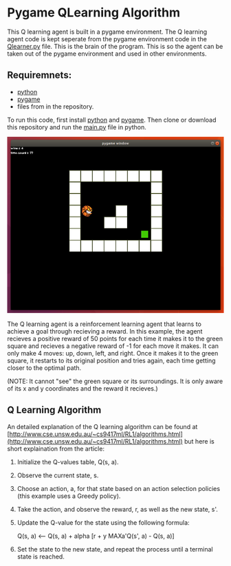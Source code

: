 # Pygame QLearning Algorithm #

This Q learning agent is built in a pygame environment. The Q learning agent code is kept seperate from the pygame environment code in the [Qlearner.py](QLearner.py) file. This is the brain of the program. This is so the agent can be taken out of the pygame environment and used in other environments.

## Requiremnets: ##
- [python](https://www.python.org/downloads/)
- [pygame](https://www.pygame.org/)
- files from in the repository.

To run this code, first install [python](https://www.python.org/downloads/) and [pygame](https://www.pygame.org/). Then clone or download this repository and run the [main.py](main.py) file in python. 

![](READMEcontent/PygameQlearnerImage.png)

The Q learning agent is a reinforcement learning agent that learns to achieve a goal through recieving a reward. In this example, the agent recieves a positive reward of 50 points for each time it makes it to the green square and recieves a negative reward of -1 for each move it makes. It can only make 4 moves: up, down, left, and right. Once it makes it to the green square, it restarts to its original position and tries again, each time getting closer to the optimal path.

(NOTE: It cannot "see" the green square or its surroundings. It is only aware of its x and y coordinates and the reward it recieves.)

## Q Learning Algorithm ##

An detailed explanation of the Q learning algorithm can be found at [http://www.cse.unsw.edu.au/~cs9417ml/RL1/algorithms.html](http://www.cse.unsw.edu.au/~cs9417ml/RL1/algorithms.html) but here is short explaination from the article:

1. Initialize the Q-values table, Q(s, a).
2. Observe the current state, s.
3. Choose an action, a, for that state based on an action selection policies (this example uses a Greedy policy).
4. Take the action, and observe the reward, r, as well as the new state, s'.
5. Update the Q-value for the state using the following formula:

      Q(s, a) <-- Q(s, a) + alpha [r + y MAXa'Q(s', a) - Q(s, a)]
6. Set the state to the new state, and repeat the process until a terminal state is reached.


